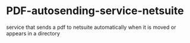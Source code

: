 # PDF-autosending-service-netsuite
service that sends a pdf to netsuite automatically when it is moved or appears in a directory
